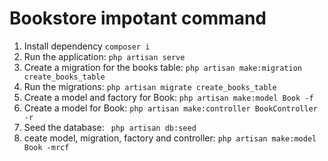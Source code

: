 # Bookstore impotant command
1. Install dependency
`composer i`
2. Run the application:
`php artisan serve`
3. Create a migration for the books table:
 `php artisan make:migration create_books_table`
4. Run the migrations:
`php artisan migrate create_books_table`
5. Create a model and factory for Book:
 `php artisan make:model Book -f`
6. Create a model for Book:
`php artisan make:controller BookController -r`
7. Seed the database:
` php artisan db:seed`
8. ceate model, migration, factory and controller:
`php artisan make:model Book -mrcf`

